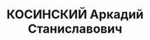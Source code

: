 ---
title: КОСИНСКИЙ Аркадий Станиславович
description: '1903 р. народження, м. Бердичів Житомирської області, поляк, із робітників,
  вища освіта. Проживав у м. Миколаєві. Начальник цеху.

  Заарештований 28.08.1937 р. Вироком Військової Колегії Верховного суду СРСР від
  08.12.1937 р. засуджений до 20 років ув’язнення з конфіскацією майна. Військовою
  колегією Верховного суду СРСР 16.07.1955 р. справу припинено. Подальша доля невідома.

  Реабілітований у 1996 р.'
---
